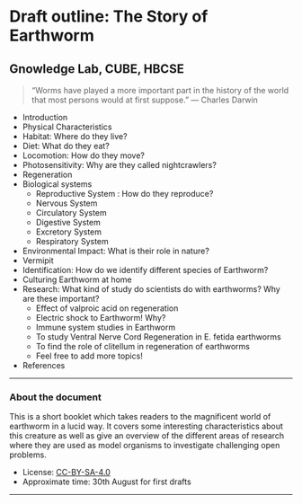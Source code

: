 # Draft outline: The Story of Earthworm

## Gnowledge Lab, CUBE, HBCSE

> “Worms have played a more important part in the history of the world that most persons would at first suppose.” — Charles Darwin

- Introduction
- Physical Characteristics
- Habitat: Where do they live?
- Diet: What do they eat?
- Locomotion: How do they move?
- Photosensitivity: Why are they called nightcrawlers?
- Regeneration
- Biological systems
  - Reproductive System : How do they reproduce?
  - Nervous System
  - Circulatory System
  - Digestive System
  - Excretory System
  - Respiratory System
- Environmental Impact: What is their role in nature?
- Vermipit
- Identification: How do we identify different species of Earthworm?
- Culturing Earthworm at home
- Research: What kind of study do scientists do with earthworms? Why are these important?
  - Effect of valproic acid on regeneration
  - Electric shock to Earthworm! Why?
  - Immune system studies in Earthworm
  - To study Ventral Nerve Cord Regeneration in E. fetida earthworms
  - To find the role of clitellum in regeneration of earthworms
  - Feel free to add more topics!
- References


---

### About the document

This is a short booklet which takes readers to the magnificent world of earthworm in a lucid way. It covers some interesting characteristics about this creature as well as give an overview of the different areas of research where they are used as model organisms to investigate challenging open problems. 

- License: [CC-BY-SA-4.0](https://creativecommons.org/licenses/by-sa/4.0/)
- Approximate time: 30th August for first drafts

---
